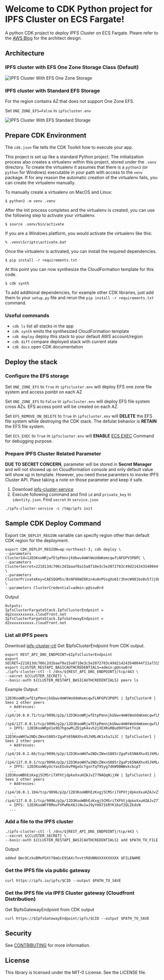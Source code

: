 # Welcome to CDK Python project for IPFS Cluster on ECS Fargate!

A python CDK project to deploy IPFS Cluster on ECS Fargate. Pleare refer to the [AWS Blog](https://aws.amazon.com/blogs/containers/deploying-ipfs-cluster-using-aws-fargate-and-amazon-efs-one-zone/) for the architect design.

## Architecture
### IPFS cluster with EFS One Zone Storage Class (Default)
![IPFS Cluster With EFS One Zone Storage](image/ipfs-cluster-draw.io-OneZoneEFS.drawio.png)

### IPFS cluster with Standard EFS Storage
For the region contains AZ that does not support One Zone EFS.

Set `ONE_ZONE_EFS=False` in `ipfscluster.env`

![IPFS Cluster With EFS Standard Storage](image/ipfs-cluster-draw.io-StandardEFS.drawio.png)

## Prepare CDK Environment

The `cdk.json` file tells the CDK Toolkit how to execute your app.

This project is set up like a standard Python project.  The initialization
process also creates a virtualenv within this project, stored under the `.venv`
directory.  To create the virtualenv it assumes that there is a `python3`
(or `python` for Windows) executable in your path with access to the `venv`
package. If for any reason the automatic creation of the virtualenv fails,
you can create the virtualenv manually.

To manually create a virtualenv on MacOS and Linux:

```
$ python3 -m venv .venv
```

After the init process completes and the virtualenv is created, you can use the following
step to activate your virtualenv.

```
$ source .venv/bin/activate
```

If you are a Windows platform, you would activate the virtualenv like this:

```
% .venv\Scripts\activate.bat
```

Once the virtualenv is activated, you can install the required dependencies.

```
$ pip install -r requirements.txt
```

At this point you can now synthesize the CloudFormation template for this code.

```
$ cdk synth
```

To add additional dependencies, for example other CDK libraries, just add
them to your `setup.py` file and rerun the `pip install -r requirements.txt`
command.

### Useful commands

 * `cdk ls`          list all stacks in the app
 * `cdk synth`       emits the synthesized CloudFormation template
 * `cdk deploy`      deploy this stack to your default AWS account/region
 * `cdk diff`        compare deployed stack with current state
 * `cdk docs`        open CDK documentation

## Deploy the stack

### Configure the EFS storage 

Set `ONE_ZONE_EFS` to `True` in `ipfscluster.env` will deploy EFS one zone file system and access poinbt on each AZ

Set `ONE_ZONE_EFS` to `False` in `ipfscluster.env` will deploy EFS   file system cross AZs. EFS access point will be created on each AZ.

Set `EFS_REMOVE_ON_DELETE` to `True` in `ipfscluster.env` will **DELETE** the EFS file system while destroying the CDK stack. The defulat behavior is **RETAIN** the EFS file system.

Set `ECS_EXEC` to `True` in `ipfscluster.env` will **ENABLE** [ECS EXEC](https://docs.aws.amazon.com/AmazonECS/latest/developerguide/ecs-exec.html) Command for debugging purpose.

### Prepare IPFS Cluster Related Parameter
__DUE TO SECRET CONCERN__,  parameter will be stored in **Secret Manager** and will not showed up on Cloudformation console and only default value will show up in template. However, you need those paramters to inovke IPFS Cluster API. Plase taking a note on those parameter and keep it safe.

1. Download [ipfs-cluster-service](https://dist.ipfs.tech/#ipfs-cluster-service)
2. Execute following command and find `id` and `private_key` in `identity.json`. Find `secret` in `service.json`
```
./ipfs-cluster-service -c /tmp/ipfs init 
```


## Sample CDK Deploy Command

Export `CDK_DEPLOY_REGION` variable can specify region other than default CDK region for the deployment.

```
export CDK_DEPLOY_REGION=ap-northeast-3; cdk deploy \
--parameters ClusterId=12D3KooWRjwfEtpPmnnjkUbwv4mWtWoUdmKemcqwfLNFGPV3P8PC \
--parameters ClusterSecret=221813dc706c2d1baaf0a15a8710e3c5e2072783c49d214243540044f21a7315 \
--parameters ClusterPrivateKey=CAESQGM5s/BsNF06WZ6Kzn4uAnPGsgXo6Ir3hmcW981bo8v57Jj0nPJGTB86m95dygxailhiWgVEB0qf+N8Nd7ozaxM= \
--parameters ClusterCredential=admin:p@ssw0rd
```

Output
```
Outputs:
IpfsClusterFargateStack.IpfsClusterEndpoint = dg2xxxxxxxxxx.cloudfront.net
IpfsClusterFargateStack.IpfsGatewayEndpoint = d2xxxxxxxxxxx.cloudfront.net
```



### List all IPFS peers

Download [ipfs-cluster-ctl]( https://dist.ipfs.tech/#ipfs-cluster-ctl)
Get $IpfsClusterEndpoint from CDK output.

```
export REST_API_DNS_ENDPOINT=$IpfsClusterEndpoint
export SECRET=221813dc706c2d1baaf0a15a8710e3c5e2072783c49d214243540044f21a7315
export CLUSTER_RESTAPI_BASICAUTHCREDENTIALS=admin:p@ssw0rd
./ipfs-cluster-ctl -l /dns/${REST_API_DNS_ENDPOINT}/tcp/443 \
--secret ${CLUSTER_SECRET} \
--basic-auth ${CLUSTER_RESTAPI_BASICAUTHCREDENTIALS} peers ls
```
Example Output:
```
12D3KooWRjwfEtpPmnnjkUbwv4mWtWoUdmKemcqwfLNFGPV3P8PC | IpfsCluster0 | Sees 2 other peers
  > Addresses:
    - /ip4/10.0.0.71/tcp/9096/p2p/12D3KooWRjwfEtpPmnnjkUbwv4mWtWoUdmKemcqwfLNFGPV3P8PC
    - /ip4/127.0.0.1/tcp/9096/p2p/12D3KooWRjwfEtpPmnnjkUbwv4mWtWoUdmKemcqwfLNFGPV3P8PC
  > IPFS: 12D3KooWRpU1e9Q7hgowMiZDjpK4xvh2jXEXRuRBud9XYGetTniK
  ...
12D3KooWH7w2NDcZWxnS885rZgaPz65NAXhv45JkMLdK1x5aJi2C | IpfsCluster1 | Sees 2 other peers
  > Addresses:
    - /ip4/10.0.2.66/tcp/9096/p2p/12D3KooWH7w2NDcZWxnS885rZgaPz65NAXhv45JkMLdK1x5aJi2C
    - /ip4/127.0.0.1/tcp/9096/p2p/12D3KooWH7w2NDcZWxnS885rZgaPz65NAXhv45JkMLdK1x5aJi2C
  > IPFS: 12D3KooWGyUcYasEGvbvPHgoGcfgxnTqT9Syg7dkW9BWWxkcbcpT
  ...
12D3KooWBhEzKxgj5CMSriTXPXtjdpkoXxuHZAJvZ77NAQqNijXW | IpfsCluster2 | Sees 2 other peers
  > Addresses:
    - /ip4/10.0.1.104/tcp/9096/p2p/12D3KooWBhEzKxgj5CMSriTXPXtjdpkoXxuHZAJvZ77NAQqNijXW
    - /ip4/127.0.0.1/tcp/9096/p2p/12D3KooWBhEzKxgj5CMSriTXPXtjdpkoXxuHZAJvZ77NAQqNijXW
  > IPFS: 12D3KooWFFRMoufVPwMoX6JiNu1wJ9yYm971kRYK16af2QLZkdsN
  ...
```

### Add a file to the IPFS cluster
```
./ipfs-cluster-ctl -l /dns/${REST_API_DNS_ENDPOINT}/tcp/443 \
--secret ${CLUSTER_SECRET} \
--basic-auth ${CLUSTER_RESTAPI_BASICAUTHCREDENTIALS} add $PATH_TO_FILE
```
Output
```
added Qmc9CzkoBMoPGXt78mGcE9SAXcTnvttR8UNNXXXXXXXXXX $FILENAME
```

### Get the IPFS file via public gateway
```
curl https://ipfs.io/ipfs/$CID --output $PATH_TO_SAVE
```

### Get the IPFS file via IPFS Cluster gateway (Cloudfront Distribution)
Get $IpfsGatewayEndpoint from CDK output
```
curl https://$IpfsGatewayEndpoint/ipfs/$CID --output $PATH_TO_SAVE
```

## Security

See [CONTRIBUTING](CONTRIBUTING.md#security-issue-notifications) for more information.

## License

This library is licensed under the MIT-0 License. See the LICENSE file.

